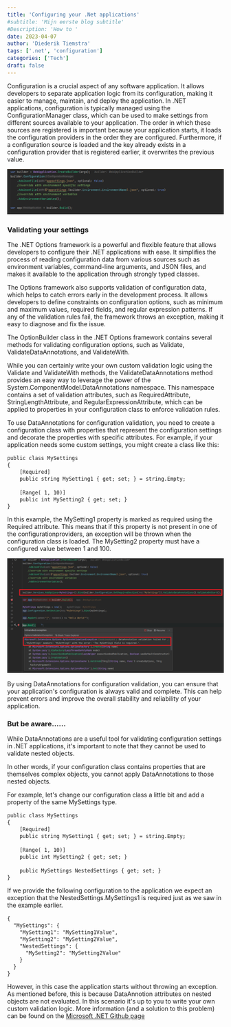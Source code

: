 ```yaml
---
title: 'Configuring your .Net applications'
#subtitle: 'Mijn eerste blog subtitle'
#Description: 'How to '
date: 2023-04-07
author: 'Diederik Tiemstra'
tags: ['.net', 'configuration']
categories: ['Tech']
draft: false
---
```


Configuration is a crucial aspect of any software application. It allows developers to separate application logic from its configuration, making it easier to manage, maintain, and deploy the application. In .NET applications, configuration is typically managed using the ConfigurationManager class, which can be used to make settings from different sources available to your application. The order in which these sources are registered is important because your application starts, it loads the configuration providers in the order they are configured. Furthermore, if a configuration source is loaded and the key already exists in a configuration provider that is registered earlier, it overwrites the previous value.

![validation](/img/configuration/providers.png)

### Validating your settings

The .NET Options framework is a powerful and flexible feature that allows developers to configure their .NET applications with ease. It simplifies the process of reading configuration data from various sources such as environment variables, command-line arguments, and JSON files, and makes it available to the application through strongly typed classes.

The Options framework also supports validation of configuration data, which helps to catch errors early in the development process. It allows developers to define constraints on configuration options, such as minimum and maximum values, required fields, and regular expression patterns. If any of the validation rules fail, the framework throws an exception, making it easy to diagnose and fix the issue.

The OptionBuilder class in the .NET Options framework contains several methods for validating configuration options, such as Validate, ValidateDataAnnotations, and ValidateWith.

While you can certainly write your own custom validation logic using the Validate and ValidateWith methods, the ValidateDataAnnotations method provides an easy way to leverage the power of the System.ComponentModel.DataAnnotations namespace. This namespace contains a set of validation attributes, such as RequiredAttribute, StringLengthAttribute, and RegularExpressionAttribute, which can be applied to properties in your configuration class to enforce validation rules.

To use DataAnnotations for configuration validation, you need to create a configuration class with properties that represent the configuration settings and decorate the properties with specific attributes. For example, if your application needs some custom settings, you might create a class like this:

```
public class MySettings
{
    [Required]
    public string MySetting1 { get; set; } = string.Empty;

    [Range( 1, 10)]
    public int MySetting2 { get; set; }
}
```

In this example, the MySetting1 property is marked as required using the Required attribute. This means that if this property is not present in one of the configurationproviders, an exception will be thrown when the configuration class is loaded. The MySetting2 property must have a configured value between 1 and 100.

![validation](/img/configuration/data-annotations.png)

By using DataAnnotations for configuration validation, you can ensure that your application's configuration is always valid and complete. This can help prevent errors and improve the overall stability and reliability of your application.

### But be aware......

While DataAnnotations are a useful tool for validating configuration settings in .NET applications, it's important to note that they cannot be used to validate nested objects.

In other words, if your configuration class contains properties that are themselves complex objects, you cannot apply DataAnnotations to those nested objects.

For example, let's change our configuration class a little bit and add a property of the same MySettings type.

```
public class MySettings
{
    [Required]
    public string MySetting1 { get; set; } = string.Empty;

    [Range( 1, 10)]
    public int MySetting2 { get; set; }

    public MySettings NestedSettings { get; set; }
}
```

If we provide the following configuration to the application we expect an exception that the NestedSettings.MySettings1 is required just as we saw in the example earlier.

```
{
  "MySettings": {
    "MySetting1": "MySetting1Value",
    "MySetting2": "MySetting2Value",
    "NestedSettings": {
      "MySetting2": "MySetting2Value"
    }
  }
}
```

However, in this case the application starts without throwing an exception. As mentioned before, this is because DataAnnotion attributes on nested objects are not evaluated.
In this scenario it's up to you to write your own custom validation logic. More information (and a solution to this problem) can be found on the [Microsoft .NET Github page](https://github.com/dotnet/runtime/issues/36093)
